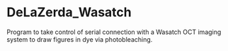 # DeLaZerda_Wasatch
Program to take control of serial connection with a Wasatch OCT imaging system to draw figures in dye via photobleaching.
